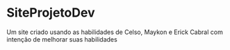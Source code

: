 # SiteProjetoDev
Um site criado usando as habilidades de Celso, Maykon e Erick Cabral com intenção de melhorar suas habilidades
